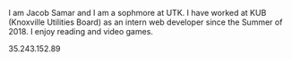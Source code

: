 I am Jacob Samar and I am a sophmore at UTK. I have worked at KUB (Knoxville Utilities Board) as an intern web developer since the Summer of 2018. I enjoy reading and video games.

35.243.152.89
